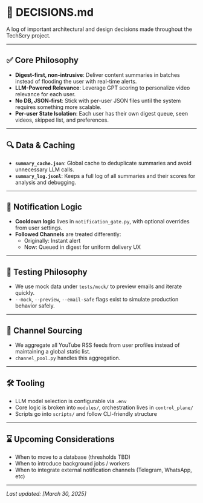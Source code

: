 # 📜 DECISIONS.md

A log of important architectural and design decisions made throughout the TechScry project.

---

## ✅ Core Philosophy

- **Digest-first, non-intrusive**: Deliver content summaries in batches instead of flooding the user with real-time alerts.
- **LLM-Powered Relevance**: Leverage GPT scoring to personalize video relevance for each user.
- **No DB, JSON-first**: Stick with per-user JSON files until the system requires something more scalable.
- **Per-user State Isolation**: Each user has their own digest queue, seen videos, skipped list, and preferences.

---

## 🔍 Data & Caching

- **`summary_cache.json`**: Global cache to deduplicate summaries and avoid unnecessary LLM calls.
- **`summary_log.jsonl`**: Keeps a full log of all summaries and their scores for analysis and debugging.

---

## 🔄 Notification Logic

- **Cooldown logic** lives in `notification_gate.py`, with optional overrides from user settings.
- **Followed Channels** are treated differently:
  - Originally: Instant alert
  - Now: Queued in digest for uniform delivery UX

---

## 🧪 Testing Philosophy

- We use mock data under `tests/mock/` to preview emails and iterate quickly.
- `--mock`, `--preview`, `--email-safe` flags exist to simulate production behavior safely.

---

## 🔗 Channel Sourcing

- We aggregate all YouTube RSS feeds from user profiles instead of maintaining a global static list.
- `channel_pool.py` handles this aggregation.

---

## 🛠️ Tooling

- LLM model selection is configurable via `.env`
- Core logic is broken into `modules/`, orchestration lives in `control_plane/`
- Scripts go into `scripts/` and follow CLI-friendly structure

---

## ⌛ Upcoming Considerations

- When to move to a database (thresholds TBD)
- When to introduce background jobs / workers
- When to integrate external notification channels (Telegram, WhatsApp, etc)

---

_Last updated: [March 30, 2025]_
